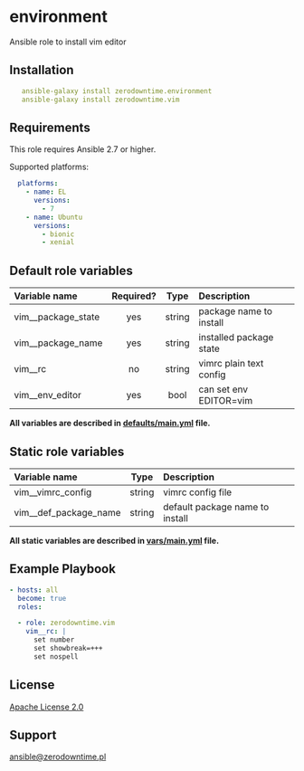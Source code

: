 # environment

Ansible role to install vim editor

## Installation

```yaml
   ansible-galaxy install zerodowntime.environment
   ansible-galaxy install zerodowntime.vim
```

## Requirements

This role requires Ansible 2.7 or higher.

Supported platforms:

```yaml
  platforms:
    - name: EL
      versions:
        - 7
    - name: Ubuntu
      versions:
        - bionic
        - xenial
```

## Default role variables

| Variable name      | Required? |  Type  | Description             |
|:------------------ |:---------:|:------:|:----------------------- |
| vim__package_state |    yes    | string | package name to install |
| vim__package_name  |    yes    | string | installed package state |
| vim__rc            |    no     | string | vimrc plain text config |
| vim__env_editor    |    yes    |  bool  | can set env EDITOR=vim  |

**All variables are described in [defaults/main.yml](defaults/main.yml) file.**

## Static role variables

| Variable name         |  Type  | Description                     |
|:--------------------- |:------:|:------------------------------- |
| vim__vimrc_config     | string | vimrc config file               |
| vim__def_package_name | string | default package name to install |

**All static variables are described in [vars/main.yml](vars/main.yml) file.**

## Example Playbook

```yaml
- hosts: all
  become: true
  roles:

  - role: zerodowntime.vim
    vim__rc: |
      set number
      set showbreak=+++
      set nospell
```

## License

[Apache License 2.0](LICENSE)

## Support

ansible@zerodowntime.pl
